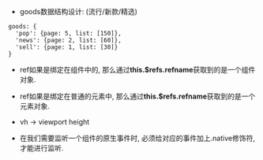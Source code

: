 
* goods数据结构设计: (流行/新款/精选)

```
goods: {
  'pop': {page: 5, list: [150]},
  'news': {page: 2, list: [60]},
  'sell': {page: 1, list: [30]}
}
```

* ref如果是绑定在组件中的, 那么通过**this.$refs.refname**获取到的是一个组件对象.

* ref如果是绑定在普通的元素中, 那么通过**this.$refs.refname**获取到的是一个元素对象.

* vh -> viewport height

* 在我们需要监听一个组件的原生事件时, 必须给对应的事件加上.native修饰符, 才能进行监听.

